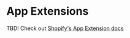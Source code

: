 # App Extensions

TBD! Check out [Shopify's App Extension docs](https://shopify.dev/apps/app-extensions)